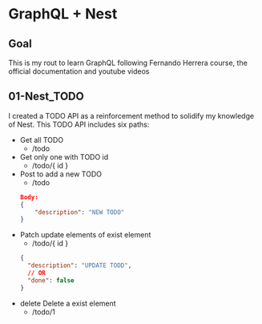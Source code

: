 # GraphQL + Nest

## Goal

This is my rout to learn GraphQL following Fernando Herrera course, the official documentation and youtube videos

## 01-Nest_TODO

I created a TODO API as a reinforcement method to solidify my knowledge of Nest. This TODO API includes six paths:

- Get all TODO
  - /todo
- Get only one with TODO id
  - /todo/{ id }
- Post to add a new TODO
  - /todo
  ```json
  Body:
  {
      "description": "NEW TODO"
  }
  ```
- Patch update elements of exist element
  - /todo/{ id }
  ```json
  {
    "description": "UPDATE TODD",
    // OR
    "done": false
  }
  ```
- delete Delete a exist element
  - /todo/1
